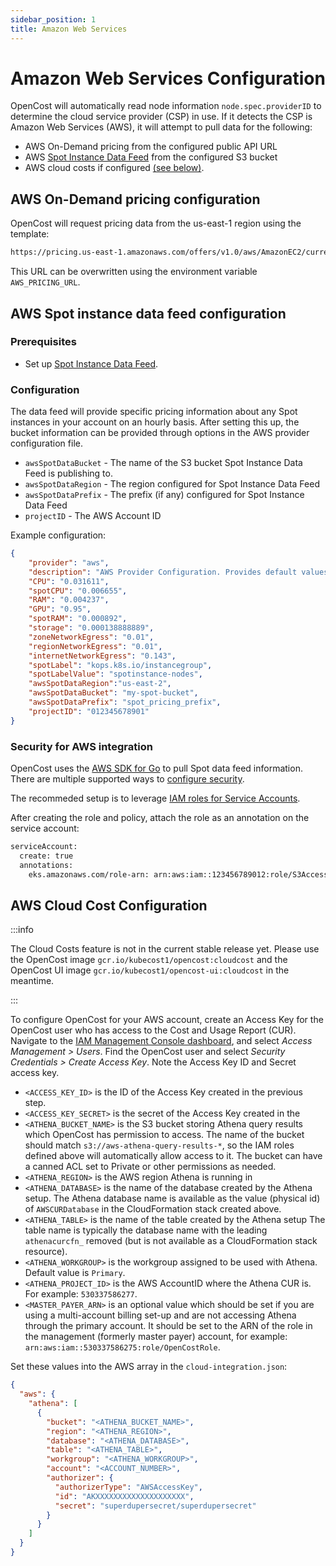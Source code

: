 ```yaml
---
sidebar_position: 1
title: Amazon Web Services
---
```


# Amazon Web Services Configuration

OpenCost will automatically read node information `node.spec.providerID` to determine the cloud service provider (CSP) in use. If it detects the CSP is Amazon Web Services (AWS), it will attempt to pull data for the following:
* AWS On-Demand pricing from the configured public API URL
* AWS [Spot Instance Data Feed](https://docs.aws.amazon.com/AWSEC2/latest/UserGuide/spot-data-feeds.html) from the configured S3 bucket
* AWS cloud costs if configured [(see below)](#aws-cloud-cost-configuration).

## AWS On-Demand pricing configuration

OpenCost will request pricing data from the us-east-1 region using the template:
```sh
https://pricing.us-east-1.amazonaws.com/offers/v1.0/aws/AmazonEC2/current/${node_region}/index.json
```

This URL can be overwritten using the environment variable `AWS_PRICING_URL`.

## AWS Spot instance data feed configuration

### Prerequisites

* Set up [Spot Instance Data Feed](https://docs.aws.amazon.com/AWSEC2/latest/UserGuide/spot-data-feeds.html).

### Configuration

The data feed will provide specific pricing information about any Spot instances in your account on an hourly basis. After setting this up, the bucket information can be provided through options in the AWS provider configuration file.
* `awsSpotDataBucket` - The name of the S3 bucket Spot Instance Data Feed is publishing to.
* `awsSpotDataRegion` - The region configured for Spot Instance Data Feed
* `awsSpotDataPrefix` - The prefix (if any) configured for Spot Instance Data Feed
* `projectID` - The AWS Account ID

Example configuration:
```json
{
    "provider": "aws",
    "description": "AWS Provider Configuration. Provides default values used if instance type or spot information is not found.",
    "CPU": "0.031611",
    "spotCPU": "0.006655",
    "RAM": "0.004237",
    "GPU": "0.95",
    "spotRAM": "0.000892",
    "storage": "0.000138888889",
    "zoneNetworkEgress": "0.01",
    "regionNetworkEgress": "0.01",
    "internetNetworkEgress": "0.143",
    "spotLabel": "kops.k8s.io/instancegroup",
    "spotLabelValue": "spotinstance-nodes",
    "awsSpotDataRegion":"us-east-2",
    "awsSpotDataBucket": "my-spot-bucket",
    "awsSpotDataPrefix": "spot_pricing_prefix",
    "projectID": "012345678901"
}

```

### Security for AWS integration

OpenCost uses the [AWS SDK for Go](https://aws.amazon.com/sdk-for-go/) to pull Spot data feed information. There are multiple supported ways to [configure security](https://aws.github.io/aws-sdk-go-v2/docs/configuring-sdk/#specifying-credentials).

The recommeded setup is to leverage [IAM roles for Service Accounts](https://docs.aws.amazon.com/eks/latest/userguide/iam-roles-for-service-accounts.html).

After creating the role and policy, attach the role as an annotation on the service account:

```sh
serviceAccount:
  create: true
  annotations:
    eks.amazonaws.com/role-arn: arn:aws:iam::123456789012:role/S3Access
```

## AWS Cloud Cost Configuration

:::info

The Cloud Costs feature is not in the current stable release yet. Please use the OpenCost image `gcr.io/kubecost1/opencost:cloudcost` and the OpenCost UI image `gcr.io/kubecost1/opencost-ui:cloudcost` in the meantime.

:::

To configure OpenCost for your AWS account, create an Access Key for the OpenCost user who has access to the Cost and Usage Report (CUR). Navigate to the [IAM Management Console dashboard](https://console.aws.amazon.com/iam), and select *Access Management > Users*. Find the OpenCost user and select *Security Credentials > Create Access Key*. Note the Access Key ID and Secret access key.

* `<ACCESS_KEY_ID>` is the ID of the Access Key created in the previous step.
* `<ACCESS_KEY_SECRET>` is the secret of the Access Key created in the
* `<ATHENA_BUCKET_NAME>` is the S3 bucket storing Athena query results which OpenCost has permission to access. The name of the bucket should match `s3://aws-athena-query-results-*`, so the IAM roles defined above will automatically allow access to it. The bucket can have a canned ACL set to Private or other permissions as needed.
* `<ATHENA_REGION>` is the AWS region Athena is running in
* `<ATHENA_DATABASE>` is the name of the database created by the Athena setup. The Athena database name is available as the value (physical id) of `AWSCURDatabase` in the CloudFormation stack created above.
* `<ATHENA_TABLE>` is the name of the table created by the Athena setup The table name is typically the database name with the leading `athenacurcfn_` removed (but is not available as a CloudFormation stack resource).
* `<ATHENA_WORKGROUP>` is the workgroup assigned to be used with Athena. Default value is `Primary`.
* `<ATHENA_PROJECT_ID>` is the AWS AccountID where the Athena CUR is. For example: `530337586277`.
* `<MASTER_PAYER_ARN>` is an optional value which should be set if you are using a multi-account billing set-up and are not accessing Athena through the primary account. It should be set to the ARN of the role in the management (formerly master payer) account, for example: `arn:aws:iam::530337586275:role/OpenCostRole`.

Set these values into the AWS array in the `cloud-integration.json`:

``` json
{
  "aws": {
    "athena": [
      {
        "bucket": "<ATHENA_BUCKET_NAME>",
        "region": "<ATHENA_REGION>",
        "database": "<ATHENA_DATABASE>",
        "table": "<ATHENA_TABLE>",
        "workgroup": "<ATHENA_WORKGROUP>",
        "account": "<ACCOUNT_NUMBER>",
        "authorizer": {
          "authorizerType": "AWSAccessKey",
          "id": "AKXXXXXXXXXXXXXXXXXXXX",
          "secret": "superdupersecret/superdupersecret"
        }
      }
    ]
  }
}
```
